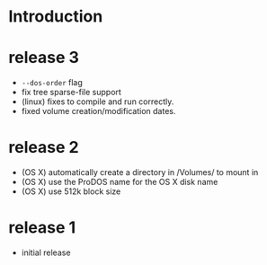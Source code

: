 # Introduction #

# release 3 #

  * `--dos-order` flag
  * fix tree sparse-file support
  * (linux) fixes to compile and run correctly.
  * fixed volume creation/modification dates.

# release 2 #

  * (OS X) automatically create a directory in /Volumes/ to mount in
  * (OS X) use the ProDOS name for the OS X disk name
  * (OS X) use 512k block size

# release 1 #

  * initial release